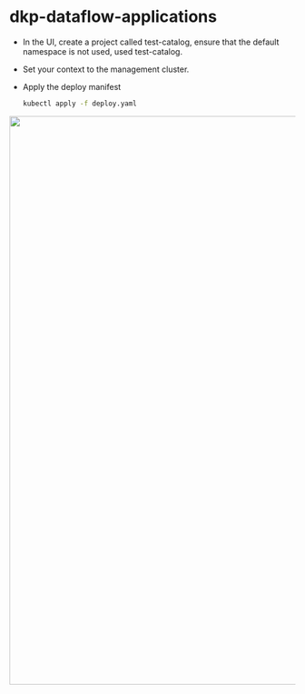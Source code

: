 # dkp-dataflow-applications

- In the UI, create a project called test-catalog, ensure that the default namespace is not used, used test-catalog.
  
- Set your context to the management cluster.
  
- Apply the deploy manifest
  
    ```bash
    kubectl apply -f deploy.yaml
    ```

<p align="center">
<img align="left" width="1000"src="../dkp-dataflow-applications/admin/screenshot.png">
</p>